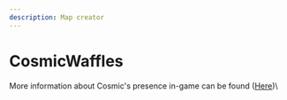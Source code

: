 ```yaml
---
description: Map creator
---
```


# CosmicWaffles

More information about Cosmic's presence in-game can be found ([Here](../../towny/towns/finland-region/garvia/garvian-residents/cosmicwaffles.md))\
